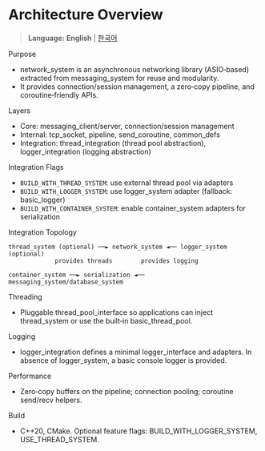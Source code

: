 Architecture Overview
=====================

> **Language:** **English** | [한국어](ARCHITECTURE_KO.md)

Purpose
- network_system is an asynchronous networking library (ASIO‑based) extracted from messaging_system for reuse and modularity.
- It provides connection/session management, a zero‑copy pipeline, and coroutine‑friendly APIs.

Layers
- Core: messaging_client/server, connection/session management
- Internal: tcp_socket, pipeline, send_coroutine, common_defs
- Integration: thread_integration (thread pool abstraction), logger_integration (logging abstraction)

Integration Flags
- `BUILD_WITH_THREAD_SYSTEM`: use external thread pool via adapters
- `BUILD_WITH_LOGGER_SYSTEM`: use logger_system adapter (fallback: basic_logger)
- `BUILD_WITH_CONTAINER_SYSTEM`: enable container_system adapters for serialization

Integration Topology
```
thread_system (optional) ──► network_system ◄── logger_system (optional)
             provides threads        provides logging

container_system ──► serialization ◄── messaging_system/database_system
```

Threading
- Pluggable thread_pool_interface so applications can inject thread_system or use the built‑in basic_thread_pool.

Logging
- logger_integration defines a minimal logger_interface and adapters. In absence of logger_system, a basic console logger is provided.

Performance
- Zero‑copy buffers on the pipeline; connection pooling; coroutine send/recv helpers.

Build
- C++20, CMake. Optional feature flags: BUILD_WITH_LOGGER_SYSTEM, USE_THREAD_SYSTEM.
